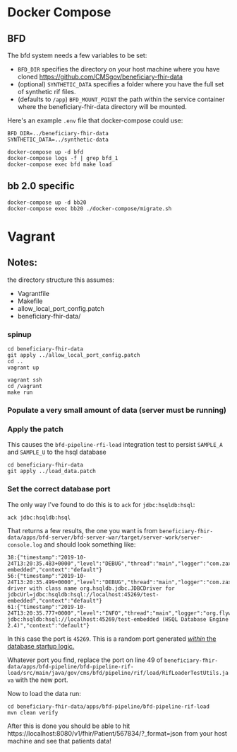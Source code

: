 # Docker Compose

## BFD
The bfd system needs a few variables to be set:
- `BFD_DIR` specifies the directory on your host machine where you have cloned https://github.com/CMSgov/beneficiary-fhir-data
- (optional) `SYNTHETIC_DATA` specifies a folder where you have the full set of synthetic rif files.
- (defaults to `/app`) `BFD_MOUNT_POINT` the path within the service container where the beneficiary-fhir-data directory will be mounted.

Here's an example `.env` file that docker-compose could use:
```
BFD_DIR=../beneficiary-fhir-data
SYNTHETIC_DATA=../synthetic-data
```

```
docker-compose up -d bfd
docker-compose logs -f | grep bfd_1
docker-compose exec bfd make load
```

## bb 2.0 specific
```
docker-compose up -d bb20
docker-compose exec bb20 ./docker-compose/migrate.sh
```


# Vagrant

## Notes:

the directory structure this assumes:

- Vagrantfile
- Makefile
- allow_local_port_config.patch 
- beneficiary-fhir-data/

### spinup
```
cd beneficiary-fhir-data
git apply ../allow_local_port_config.patch
cd ..
vagrant up
```
```
vagrant ssh
cd /vagrant
make run
```

### Populate a very small amount of data (server must be running)

### Apply the patch
This causes the `bfd-pipeline-rfi-load` integration test to persist `SAMPLE_A` and `SAMPLE_U` to the hsql database
```
cd beneficiary-fhir-data
git apply ../load_data.patch
```
### Set the correct database port
The only way I've found to do this is to `ack` for `jdbc:hsqldb:hsql`:
```
ack jdbc:hsqldb:hsql
```
That returns a few results, the one you want is from `beneficiary-fhir-data/apps/bfd-server/bfd-server-war/target/server-work/server-console.log` and should look something like:
```
38:{"timestamp":"2019-10-24T13:20:35.483+0000","level":"DEBUG","thread":"main","logger":"com.zaxxer.hikari.HikariConfig","message":"jdbcUrl.........................jdbc:hsqldb:hsql://localhost:45269/test-embedded","context":"default"}
56:{"timestamp":"2019-10-24T13:20:35.499+0000","level":"DEBUG","thread":"main","logger":"com.zaxxer.hikari.util.DriverDataSource","message":"Loaded driver with class name org.hsqldb.jdbc.JDBCDriver for jdbcUrl=jdbc:hsqldb:hsql://localhost:45269/test-embedded","context":"default"}
61:{"timestamp":"2019-10-24T13:20:35.777+0000","level":"INFO","thread":"main","logger":"org.flywaydb.core.internal.dbsupport.DbSupportFactory","message":"Database: jdbc:hsqldb:hsql://localhost:45269/test-embedded (HSQL Database Engine 2.4)","context":"default"}
```
In this case the port is `45269`. This is a random port generated [_within_ the database startup logic.](https://github.com/CMSgov/beneficiary-fhir-data/blob/master/apps/bfd-server/bfd-server-war/src/main/java/gov/cms/bfd/server/war/SpringConfiguration.java#L145)

Whatever port you find, replace the port on line 49 of `beneficiary-fhir-data/apps/bfd-pipeline/bfd-pipeline-rif-load/src/main/java/gov/cms/bfd/pipeline/rif/load/RifLoaderTestUtils.java` with the new port.


Now to load the data run:
```
cd beneficiary-fhir-data/apps/bfd-pipeline/bfd-pipeline-rif-load
mvn clean verify
```

After this is done you should be able to hit https://localhost:8080/v1/fhir/Patient/567834/?_format=json from your host machine and see that patients data!



